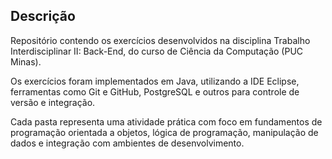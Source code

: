 ## Descrição

Repositório contendo os exercícios desenvolvidos na disciplina Trabalho Interdisciplinar II: Back-End, do curso de Ciência da Computação (PUC Minas).

Os exercícios foram implementados em Java, utilizando a IDE Eclipse, ferramentas como Git e GitHub, PostgreSQL e outros para controle de versão e integração.

Cada pasta representa uma atividade prática com foco em fundamentos de programação orientada a objetos, lógica de programação, manipulação de dados e integração com ambientes de desenvolvimento.
